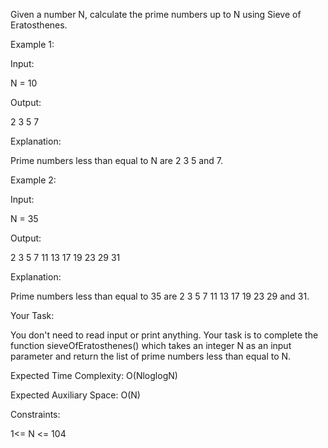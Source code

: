 Given a number N, calculate the prime numbers up to N using Sieve of Eratosthenes.  

Example 1:

Input:

N = 10

Output:

2   3   5   7

Explanation:

Prime numbers less than equal to N  are 2 3 5 and 7.

Example 2:

Input:

N = 35

Output:

2   3   5   7   11  13  17   19   23  29  31

Explanation:

Prime numbers less than equal to 35 are 2 3 5 7 11 13 17 19 23 29 and 31.

Your Task:  

You don't need to read input or print anything. Your task is to complete the function 
sieveOfEratosthenes() which takes an integer N as an input parameter and return the 
list of prime numbers less than equal to N.

Expected Time Complexity: O(NloglogN)

Expected Auxiliary Space: O(N)

Constraints:

1<= N <= 104
